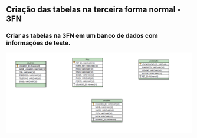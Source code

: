 ## Criação das tabelas na terceira forma normal - 3FN

### Criar as tabelas na 3FN em um banco de dados com informações de teste.

![Resultado](image-1.png)